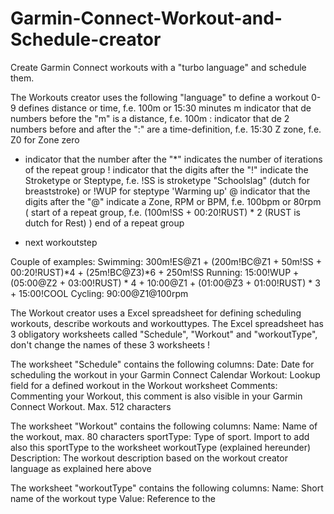 # Garmin-Connect-Workout-and-Schedule-creator
Create Garmin Connect workouts with a "turbo language" and schedule them.

The Workouts creator uses the following "language" to define a workout
  0-9  defines distance or time, f.e. 100m or 15:30 minutes
  m    indicator that de numbers before the "m" is a distance, f.e. 100m
  :    indicator that de 2 numbers before and after the ":" are a time-definition, f.e. 15:30
  Z    zone, f.e. Z0 for Zone zero
  *    indicator that the number after the "*" indicates the number of iterations of the repeat group
  !    indicator that the digits after the "!" indicate the Stroketype or Steptype, f.e. !SS is stroketype "Schoolslag" (dutch for breaststroke) 
       or !WUP for steptype 'Warming up'
  @    indicator that the digits after the "@" indicate a Zone, RPM or BPM, f.e. 100bpm or 80rpm
  (    start of a repeat group, f.e. (100m!SS + 00:20!RUST) * 2 (RUST is dutch for Rest)
  )    end of a repeat group
  +    next workoutstep
  
Couple of examples:
  Swimming: 300m!ES@Z1 + (200m!BC@Z1 + 50m!SS + 00:20!RUST)*4 + (25m!BC@Z3)*6 + 250m!SS
  Running:  15:00!WUP + (05:00@Z2 + 03:00!RUST) * 4 + 10:00@Z1 + (01:00@Z3 + 01:00!RUST) * 3 + 15:00!COOL
  Cycling:  90:00@Z1@100rpm

The Workout creator uses a Excel spreadsheet for defining scheduling workouts, describe workouts and workouttypes. The Excel spreadsheet has 3 obligatory worksheets called "Schedule", "Workout" and "workoutType", don't change the names of these 3 worksheets !

The worksheet "Schedule" contains the following columns:
  Date:         Date for scheduling the workout in your Garmin Connect Calendar
  Workout:      Lookup field for a defined workout in the Workout worksheet
  Comments:     Commenting your Workout, this comment is also visible in your Garmin Connect Workout. Max. 512 characters
  
The worksheet "Workout" contains the following columns:
  Name:         Name of the workout, max. 80 characters
  sportType:    Type of sport. Import to add also this sportType to the worksheet workoutType (explained hereunder)
  Description:  The workout description based on the workout creator language as explained here above
  
The worksheet "workoutType" contains the following columns:
  Name:         Short name of the workout type
  Value:        Reference to the 
